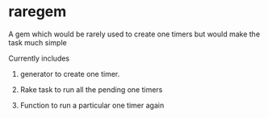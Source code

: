 # raregem
A gem which would be rarely used to create one timers but would make the task much simple

Currently includes
1) generator to create one timer.

2)  Rake task to run all the pending one timers

3) Function to run a particular one timer again
